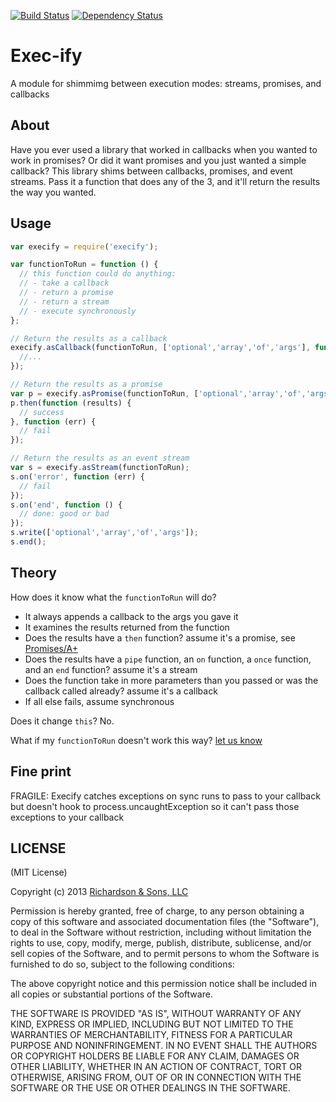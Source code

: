 [![Build Status](https://secure.travis-ci.org/robrich/execify.png?branch=master)](https://travis-ci.org/robrich/execify)
[![Dependency Status](https://david-dm.org/robrich/execify.png)](https://david-dm.org/robrich/execify)

Exec-ify
========

A module for shimmimg between execution modes: streams, promises, and callbacks

About
-----

Have you ever used a library that worked in callbacks when you wanted to work in promises?  Or did it want promises
and you just wanted a simple callback?  This library shims between callbacks, promises, and event streams.
Pass it a function that does any of the 3, and it'll return the results the way you wanted.

Usage
-----

```javascript
var execify = require('execify');

var functionToRun = function () {
  // this function could do anything:
  // - take a callback
  // - return a promise
  // - return a stream
  // - execute synchronously
};

// Return the results as a callback
execify.asCallback(functionToRun, ['optional','array','of','args'], function (err, results) {
  //...
});

// Return the results as a promise
var p = execify.asPromise(functionToRun, ['optional','array','of','args']);
p.then(function (results) {
  // success
}, function (err) {
  // fail
});

// Return the results as an event stream
var s = execify.asStream(functionToRun);
s.on('error', function (err) {
  // fail
});
s.on('end', function () {
  // done: good or bad
});
s.write(['optional','array','of','args']);
s.end();
```

Theory
------

How does it know what the `functionToRun` will do?

- It always appends a callback to the args you gave it
- It examines the results returned from the function
- Does the results have a `then` function? assume it's a promise, see [Promises/A+](http://promises-aplus.github.io/promises-spec/)
- Does the results have a `pipe` function, an `on` function, a `once` function, and an `end` function? assume it's a stream
- Does the function take in more parameters than you passed or was the callback called already? assume it's a callback
- If all else fails, assume synchronous

Does it change `this`?  No.

What if my `functionToRun` doesn't work this way? [let us know](https://github.com/robrich/execify/issues)

Fine print
----------

FRAGILE: Execify catches exceptions on sync runs to pass to your callback
but doesn't hook to process.uncaughtException so it can't pass those exceptions
to your callback

LICENSE
-------

(MIT License)

Copyright (c) 2013 [Richardson & Sons, LLC](http://richardsonandsons.com/)

Permission is hereby granted, free of charge, to any person obtaining
a copy of this software and associated documentation files (the
"Software"), to deal in the Software without restriction, including
without limitation the rights to use, copy, modify, merge, publish,
distribute, sublicense, and/or sell copies of the Software, and to
permit persons to whom the Software is furnished to do so, subject to
the following conditions:

The above copyright notice and this permission notice shall be
included in all copies or substantial portions of the Software.

THE SOFTWARE IS PROVIDED "AS IS", WITHOUT WARRANTY OF ANY KIND,
EXPRESS OR IMPLIED, INCLUDING BUT NOT LIMITED TO THE WARRANTIES OF
MERCHANTABILITY, FITNESS FOR A PARTICULAR PURPOSE AND
NONINFRINGEMENT. IN NO EVENT SHALL THE AUTHORS OR COPYRIGHT HOLDERS BE
LIABLE FOR ANY CLAIM, DAMAGES OR OTHER LIABILITY, WHETHER IN AN ACTION
OF CONTRACT, TORT OR OTHERWISE, ARISING FROM, OUT OF OR IN CONNECTION
WITH THE SOFTWARE OR THE USE OR OTHER DEALINGS IN THE SOFTWARE.
